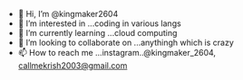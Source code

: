 - 👋 Hi, I’m @kingmaker2604
- 👀 I’m interested in ...coding in various langs
- 🌱 I’m currently learning ...cloud computing
- 💞️ I’m looking to collaborate on ...anythingh which is crazy
- 📫 How to reach me ...instagram..@kingmaker_2604, callmekrish2003@gmail.com

<!---
kingmaker2604/kingmaker2604 is a ✨ special ✨ repository because its `README.md` (this file) appears on your GitHub profile.
You can click the Preview link to take a look at your changes.
--->
